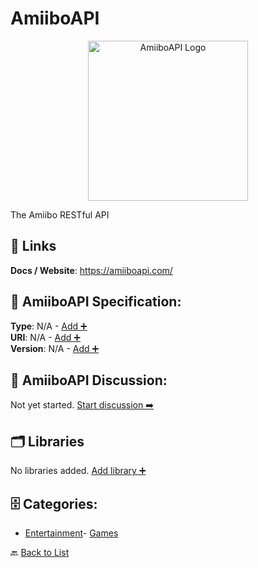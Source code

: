 # AmiiboAPI
<p align="center">
    <img width="256" src="https://raw.githubusercontent.com/apis-list/apis-list/main/apis/amiiboapi/logo_256x256.png" alt="AmiiboAPI Logo"/>
</p>
The Amiibo RESTful API

##  🔗 Links
**Docs / Website**: https://amiiboapi.com/

## 🧬 AmiiboAPI Specification:
**Type**: N/A - [Add ➕](https://github.com/apis-list/apis-list/edit/main/apis.yaml#L733)  
**URI**: N/A - [Add ➕](https://github.com/apis-list/apis-list/edit/main/apis.yaml#L733)  
**Version**: N/A - [Add ➕](https://github.com/apis-list/apis-list/edit/main/apis.yaml#L733)

## 💬 AmiiboAPI Discussion:
Not yet started. [Start discussion ➡️](https://github.com/apis-list/apis-list/discussions/new)

## 🗂️ Libraries

No libraries added. [Add library ➕](https://github.com/apis-list/apis-list/edit/main/apis.yaml#L733)    


## 🗄️ Categories:
- [Entertainment](https://github.com/apis-list/apis-list#entertainment-)- [Games](https://github.com/apis-list/apis-list#games-)

🔙  [Back to List](https://github.com/apis-list/apis-list)
